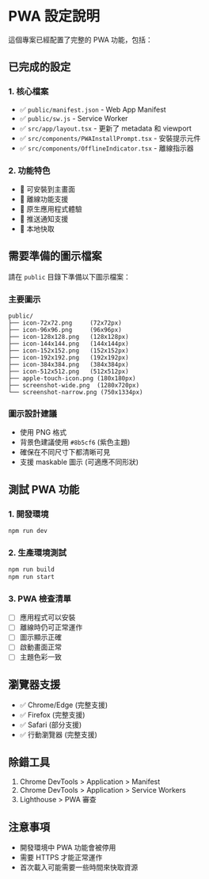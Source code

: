 # PWA 設定說明

這個專案已經配置了完整的 PWA 功能，包括：

## 已完成的設定

### 1. 核心檔案

- ✅ `public/manifest.json` - Web App Manifest
- ✅ `public/sw.js` - Service Worker
- ✅ `src/app/layout.tsx` - 更新了 metadata 和 viewport
- ✅ `src/components/PWAInstallPrompt.tsx` - 安裝提示元件
- ✅ `src/components/OfflineIndicator.tsx` - 離線指示器

### 2. 功能特色

- 📱 可安裝到主畫面
- 🔄 離線功能支援
- 📲 原生應用程式體驗
- 🔔 推送通知支援
- 💾 本地快取

## 需要準備的圖示檔案

請在 `public` 目錄下準備以下圖示檔案：

### 主要圖示

```
public/
├── icon-72x72.png     (72x72px)
├── icon-96x96.png     (96x96px)
├── icon-128x128.png   (128x128px)
├── icon-144x144.png   (144x144px)
├── icon-152x152.png   (152x152px)
├── icon-192x192.png   (192x192px)
├── icon-384x384.png   (384x384px)
├── icon-512x512.png   (512x512px)
├── apple-touch-icon.png (180x180px)
├── screenshot-wide.png  (1280x720px)
└── screenshot-narrow.png (750x1334px)
```

### 圖示設計建議

- 使用 PNG 格式
- 背景色建議使用 `#8b5cf6` (紫色主題)
- 確保在不同尺寸下都清晰可見
- 支援 maskable 圖示 (可適應不同形狀)

## 測試 PWA 功能

### 1. 開發環境

```bash
npm run dev
```

### 2. 生產環境測試

```bash
npm run build
npm run start
```

### 3. PWA 檢查清單

- [ ] 應用程式可以安裝
- [ ] 離線時仍可正常運作
- [ ] 圖示顯示正確
- [ ] 啟動畫面正常
- [ ] 主題色彩一致

## 瀏覽器支援

- ✅ Chrome/Edge (完整支援)
- ✅ Firefox (完整支援)
- ✅ Safari (部分支援)
- ✅ 行動瀏覽器 (完整支援)

## 除錯工具

1. Chrome DevTools > Application > Manifest
2. Chrome DevTools > Application > Service Workers
3. Lighthouse > PWA 審查

## 注意事項

- 開發環境中 PWA 功能會被停用
- 需要 HTTPS 才能正常運作
- 首次載入可能需要一些時間來快取資源
